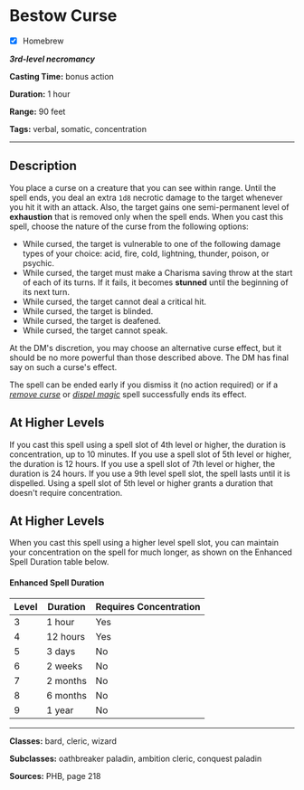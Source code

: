 # Bestow Curse

- [x] Homebrew

***3rd-level necromancy***

**Casting Time:** bonus action

**Duration:** 1 hour

**Range:** 90 feet

**Tags:** verbal, somatic, concentration

---

## Description
You place a curse on a creature that you can see within range.
Until the spell ends, you deal an extra `1d8` necrotic damage to the target whenever you hit it with an attack.
Also, the target gains one semi-permanent level of **exhaustion** that is removed only when the spell ends.
When you cast this spell, choose the nature of the curse from the following options:
- While cursed, the target is vulnerable to one of the following damage types of your choice: acid, fire, cold, lightning, thunder, poison, or psychic.
- While cursed, the target must make a Charisma saving throw at the start of each of its turns.
If it fails, it becomes **stunned** until the beginning of its next turn.
- While cursed, the target cannot deal a critical hit.
- While cursed, the target is blinded.
- While cursed, the target is deafened.
- While cursed, the target cannot speak.

At the DM's discretion, you may choose an alternative curse effect, but it should be no more powerful than those described above.
The DM has final say on such a curse's effect.

The spell can be ended early if you dismiss it (no action required) or if a [*remove curse*](../level-3/remove-curse.md) or [*dispel magic*](../level-3/dispel-magic.md) spell successfully ends its effect.

## At Higher Levels
If you cast this spell using a spell slot of 4th level or higher, the duration is concentration, up to 10 minutes.
If you use a spell slot of 5th level or higher, the duration is 12 hours.
If you use a spell slot of 7th level or higher, the duration is 24 hours.
If you use a 9th level spell slot, the spell lasts until it is dispelled.
Using a spell slot of 5th level or higher grants a duration that doesn't require concentration.

## At Higher Levels
When you cast this spell using a higher level spell slot, you can maintain your concentration on the spell for much longer, as shown on the Enhanced Spell Duration table below.

#### Enhanced Spell Duration
| Level | Duration   | Requires Concentration |
|-------|------------|------------------------|
| 3     | 1 hour     | Yes                    |
| 4     | 12 hours   | Yes                    |
| 5     | 3 days     | No                     |
| 6     | 2 weeks    | No                     |
| 7     | 2 months   | No                     |
| 8     | 6 months   | No                     |
| 9     | 1 year     | No                     |

---

**Classes:** bard, cleric, wizard

**Subclasses:** oathbreaker paladin, ambition cleric, conquest paladin

**Sources:** PHB, page 218
